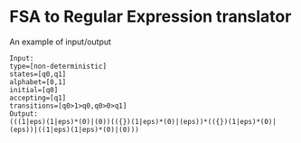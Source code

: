 # FSA to Regular Expression translator
An example of input/output 
```
Input:
type=[non-deterministic]
states=[q0,q1] 
alphabet=[0,1]
initial=[q0]
accepting=[q1]
transitions=[q0>1>q0,q0>0>q1]
Output:
(((1|eps)(1|eps)*(0)|(0))(({})(1|eps)*(0)|(eps))*(({})(1|eps)*(0)|(eps))|((1|eps)(1|eps)*(0)|(0)))
```
